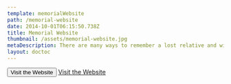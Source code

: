 ```yaml
---
template: memorialWebsite
path: /memorial-website
date: 2014-10-01T06:15:50.738Z
title: Memorial Website
thumbnail: /assets/memorial-website.jpg
metaDescription: There are many ways to remember a lost relative and with modern technology, we can immortalize their experiences.
layout: doctoc
---
```


<Button to='https://jonathanalbert0115.wixsite.com/ferlesmemorial' target='_blank' className="button -primary"> Visit the Website </Button>
<a href='https://jonathanalbert0115.wixsite.com/ferlesmemorial' target='_blank' className="button -primary"> Visit the Website </a>
